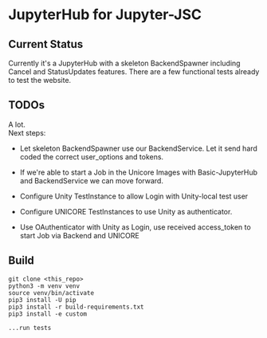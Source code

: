 # JupyterHub for Jupyter-JSC

## Current Status

Currently it's a JupyterHub with a skeleton BackendSpawner including Cancel and StatusUpdates features.
There are a few functional tests already to test the website.

## TODOs

A lot.  
Next steps:

- Let skeleton BackendSpawner use our BackendService. Let it send hard coded the correct user_options and tokens.
- If we're able to start a Job in the Unicore Images with Basic-JupyterHub and BackendService we can move forward.

- Configure Unity TestInstance to allow Login with Unity-local test user
- Configure UNICORE TestInstances to use Unity as authenticator.
- Use OAuthenticator with Unity as Login, use received access_token to start Job via Backend and UNICORE

## Build

```
git clone <this_repo>
python3 -m venv venv
source venv/bin/activate
pip3 install -U pip
pip3 install -r build-requirements.txt
pip3 install -e custom

...run tests
```
